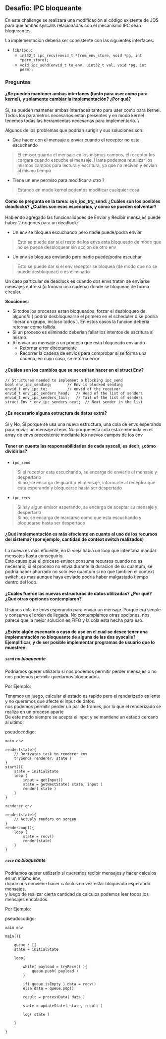 ## Desafio: IPC bloqueante

En este challenge se realizará una modificación al código existente de JOS para que ambas syscalls relacionadas con el mecanismo IPC sean bloqueantes.

La implementación debería ser consistente con las siguientes interfaces:

- `lib/ipc.c`
    - `int32_t ipc_recv(envid_t *from_env_store, void *pg, int *perm_store);`
    - `void ipc_send(envid_t to_env, uint32_t val, void *pg, int perm);`

### Preguntas

#### ¿Se pueden mantener ambas interfaces (tanto para user como para kernel), y solamente cambiar la implementación? ¿Por qué?

Si, se pueden mantener ambas interfaces tanto para user como para kernel. \
Todos los parametros necesarios estan presentes y en modo kernel tenemos todas las herramientas necesarias para implementarlo. \

Algunos de los problemas que podrian surigir y sus soluciones son:
- Que hacer con el mensaje a enviar cuando el receptor no esta escuchando
> El emisor guarda el mensaje en los mismos campos, el receptor los cargara cuando escuche el mensaje. Hasta podemos reutilizar los mismos campos para lectura y escritura, ya que no reciven y envian al mismo tiempo
- Tiene un env permiso para modificar a otro ?
> Estando en modo kernel podemos modificar cualquier cosa

#### Como se pregunta en la tarea: sys_ipc_try_send: ¿Cuáles son los posibles deadlocks? ¿Cuáles son esos escenarios, y cómo se pueden solventar?

Habiendo agregado las funcionalidades de Enviar y Recibir mensajes puede haber 2 origenes para un deadlock:

- Un env se bloquea escuchando pero nadie puede/podra enviar
> Esto se puede dar si el resto de los envs esta bloqueado de modo que no se puede desbloquear sin accion de otro env

- Un env se bloquea enviando pero nadie puede/podra escuchar
> Esto se puede dar si el env receptor se bloquea (de modo que no se puede desbloquear) o es eliminado

Un caso particular de deadlock es cuando dos envs tratan de enviarse mensajes entre si (o forman una cadena) donde se bloquean de forma circular.

**Souciones:**
- Si todos los procesos estan bloqueados, forzar el desbloqueo de alguno/s ( podria desbloquearse el primero en el scheduler o se podria liberar un grupo, incluso todos ). En estos casos la funcion deberia retornar como fallida.
- Si un proceso es eliminado deberian fallar los intentos de escritura al mismo.
- Al enviar un mensaje a un proceso que esta bloqueado enviando
    - Retornar error directamente
    - Recorrer la cadena de envios para comprobar si se forma una cadena, en cuyo caso, se retorna error

#### ¿Cuáles son los cambios que se necesitan hacer en el struct Env?

```
// Structures needed to implement a blocking ipc_send
bool env_ipc_sending;		// Env is blocked sending
envid_t env_ipc_to;			// envid of the receiver
envid_t env_ipc_senders_head;	// Head of the list of senders
envid_t env_ipc_senders_tail;	// Tail of the list of senders
struct Env * env_ipc_senders_next;	// Next sender in the list
```

#### ¿Es necesario alguna estructura de datos extra?

Si y No,
Si porque se usa una nueva estructura, una cola de envs esperando para enviar un mensaje al env.
No porque esta cola esta embebida en el array de envs preexistente mediante los nuevos campos de los env 

#### Tener en cuenta las responsabilidades de cada syscall, es decir, ¿cómo dividirlas?

- `ipc_send`
> Si el receptor esta escuchando, se encarga de enviarle el mensaje y despertarlo \
> Si no, se encarga de guardar el mensaje, informarle al receptor que esta esperando y bloquearse hasta ser despertado

- `ipc_recv`
> Si hay algun emisor esperando, se encarga de aceptar su mensaje y despertarlo \
> Si no, se encarga de marcarse como que esta escuchando y bloquearse hasta ser despertado

#### ¿Qué implementación es más efeciente en cuanto al uso de los recursos del sistema? (por ejemplo, cantidad de context switch realizados)

La nueva es mas eficiente, en la vieja habia un loop que intentaba mandar mensajes hasta conseguirlo. \
Esto causa que el proceso emisor consuma recursos cuando no es necesario, si el proceso no envia durante la duracion de su quantum, se podria haber ahorrado no solo ese quantum si no que tambien el context switch, es mas aunque haya enviado podria haber malgastado tiempo dentro del loop.

#### ¿Cuáles fueron las nuevas estructuras de datos utilizadas? ¿Por qué? ¿Qué otras opciones contemplaron?

Usamos cola de envs esperando para enviar un mensaje.
Porque era simple y conserva el orden de llegada.
No contemplamos otras opciones, nos parece que la mejor solucion es FIFO y la cola esta hecha para eso.

#### ¿Existe algún escenario o caso de uso en el cual se desee tener una implementación no bloqueante de alguna de las dos syscalls? Ejemplificar, y de ser posible implementar programas de usuario que lo muestren.

##### `send` no bloqueante

Podriamos querer utilizarlo si nos podemos permitir perder mensajes o no nos podemos permitir quedarnos bloqueados.

Por Ejemplo:

Tenemos un juego, calcular el estado es rapido pero el renderizado es lento y no queremos que afecte el input de datos. \
nos podemos permitir perder un par de frames, por lo que el renderizado se realiza en un proceso aparte \
De este modo siempre se acepta el input y se mantiene un estado cercano al ultimo.

pseudocodigo:

`main env`
```
render(state){
    // Derivates task to renderer env
    trySend( renderer, state )
}
start(){
    state = initialState
    loop {
        input = getInput()
        state = getNextState( state, input )
        render( state )
    }
}
```
`renderer env`
```
render(state){
    // Actualy renders on screen
}
renderLoop(){
    loop {
        state = recv()
        render(state)
    }
}
```

##### `recv` no bloqueante

Podriamos querer utilizarlo si queremos recibir mensajes y hacer calculos en un mismo env, \
donde nos conviene hacer calculos en vez estar bloqueado esperando mensajes, \
y luego de realizar cierta cantidad de calculos podemos leer todos los mensajes encolados.

Por Ejemplo:


pseudocodigo:

`main env`
```
main(){
    
    queue : []
    state = initialState
    
    loop{

        while( payload = tryRecv() ){
            queue.push( payload )
        }
        
        if( queue.isEmpty ) data = recv()
        else data = queue.pop()
        
        result = processData( data )
        
        state = updateState( state, result )
        
        log( state )
        
    }

}
```
